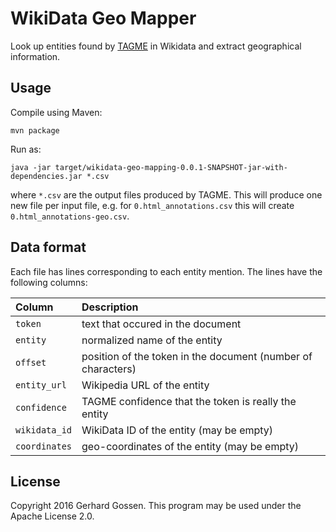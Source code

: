 # WikiData Geo Mapper

Look up entities found by [TAGME] in Wikidata and extract geographical information.

## Usage

Compile using Maven:

    mvn package

Run as:

    java -jar target/wikidata-geo-mapping-0.0.1-SNAPSHOT-jar-with-dependencies.jar *.csv

where `*.csv` are the output files produced by TAGME. This will produce one new file per input file, e.g. for `0.html_annotations.csv` this will create `0.html_annotations-geo.csv`.


## Data format

Each file has lines corresponding to each entity mention. The lines have the following columns:

|Column       | Description
|:------------|:-----------
`token`       | text that occured in the document
`entity`      | normalized name of the entity
`offset`      | position of the token in the document (number of characters)
`entity_url`  | Wikipedia URL of the entity
`confidence`  | TAGME confidence that the token is really the entity
`wikidata_id` | WikiData ID of the entity (may be empty)
`coordinates` | geo-coordinates of the entity (may be empty)

## License

Copyright 2016 Gerhard Gossen. This program may be used under the Apache License 2.0.



[TAGME]: https://tagme.d4science.org/tagme/

